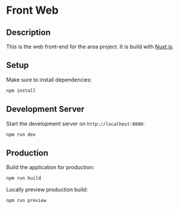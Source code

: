 # Front Web

## Description

This is the web front-end for the area project. It is build with [Nuxt.js](https://nuxtjs.org/).

## Setup

Make sure to install dependencies:

```bash
npm install
```

## Development Server

Start the development server on `http://localhost:8080`:

```bash
npm run dev
```

## Production

Build the application for production:

```bash
npm run build
```

Locally preview production build:

```bash
npm run preview
```
